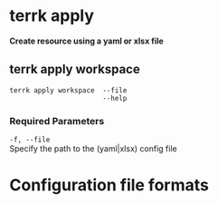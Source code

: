 # terrk apply

**Create resource using a yaml or xlsx file**  

## terrk apply workspace

```
terrk apply workspace  --file 
                       --help
```

### Required Parameters

```-f, --file```    
   Specify the path to the (yaml|xlsx) config file

# Configuration file formats